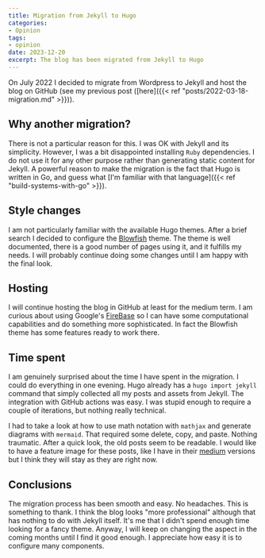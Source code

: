 ```yaml
---
title: Migration from Jekyll to Hugo
categories:
- Opinion
tags:
- opinion
date: 2023-12-20
excerpt: The blog has been migrated from Jekyll to Hugo
---
```


On July 2022 I decided to migrate from Wordpress to Jekyll and host the blog on GitHub (see my previous post ([here]({{< ref "posts/2022-03-18-migration.md" >}})).

## Why another migration?

There is not a particular reason for this. I was OK with Jekyll and its simplicity. However, I was a bit disappointed installing `Ruby` dependencies. I do not use it for any other purpose rather than generating static content for Jekyll. A powerful reason to make the migration is the fact that Hugo is written in Go, and guess what [I'm familiar with that language]({{< ref "build-systems-with-go" >}}).

## Style changes

I am not particularly familiar with the available Hugo themes. After a brief search I decided to configure the [Blowfish](https://blowfish.page/) theme. The theme is well documented, there is a good number of pages using it, and it fulfills my needs. I will probably continue doing some changes until I am happy with the final look.

## Hosting

I will continue hosting the blog in GitHub at least for the medium term. I am curious about using Google's [FireBase](https://firebase.google.com) so I can have some computational capabilities and do something more sophisticated. In fact the Blowfish theme has some features ready to work there.

## Time spent

I am genuinely surprised about the time I have spent in the migration. I could do everything in one evening. Hugo already has a `hugo import jekyll` command that simply collected all my posts and assets from Jekyll. The integration with GitHub actions was easy. I was stupid enough to require a couple of iterations, but nothing really technical.

I had to take a look at how to use math notation with `mathjax` and generate diagrams with `mermaid`. That required some delete, copy, and paste. Nothing traumatic. After a quick look, the old posts seem to be readable. I would like to have a feature image for these posts, like I have in their [medium](https://juanmanuel-tirado.medium.com/) versions but I think they will stay as they are right now.

## Conclusions

The migration process has been smooth and easy. No headaches. This is something to thank. I think the blog looks "more professional" although that has nothing to do with Jekyll itself. It's me that I didn't spend enough time looking for a fancy theme. Anyway, I will keep on changing the aspect in the coming months until I find it good enough. I appreciate how easy it is to configure many components.


